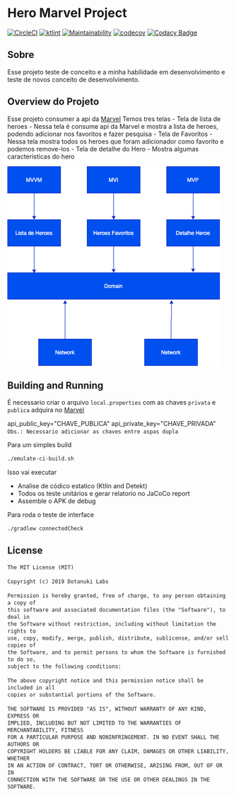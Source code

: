 # Hero Marvel Project
[![CircleCI](https://circleci.com/gh/fioalpha/Hero-Marvel/tree/master.svg?style=svg)](https://circleci.com/gh/fioalpha/Hero-Marvel/tree/master)
[![ktlint](https://img.shields.io/badge/code%20style-%E2%9D%A4-FF4081.svg)](https://ktlint.github.io/)
[![Maintainability](https://api.codeclimate.com/v1/badges/40458f4dd36e07d836c0/maintainability)](https://codeclimate.com/github/fioalpha/Hero-Marvel)
[![codecov](https://codecov.io/gh/fioalpha/Hero-Marvel/branch/master/graph/badge.svg)](https://codecov.io/gh/fioalpha/Hero-Marvel)
[![Codacy Badge](https://app.codacy.com/project/badge/Grade/9c425fb18e184ae79ceb15a52e6224b8)](https://www.codacy.com/manual/fioalpha/Hero-Marvel?utm_source=github.com&amp;utm_medium=referral&amp;utm_content=fioalpha/Hero-Marvel&amp;utm_campaign=Badge_Grade)


## Sobre
Esse projeto teste de conceito e a minha habilidade em desenvolvimento e teste de novos conceito de desenvolvimento.

## Overview do Projeto
Esse projeto consumer a api da [Marvel](https://developer.marvel.com/)
Temos tres telas
    - Tela de lista de heroes - Nessa tela é consume api da Marvel e mostra a lista de heroes, podendo adicionar nos favoritos e fazer pesquisa
    - Tela de Favoritos - Nessa tela mostra todos os heroes que foram adicionador como favorito e podemos remove-los
    - Tela de detalhe do Hero - Mostra algumas caracteristicas do hero

![hero_architecture](./images/hero_architecture.png)


## Building and Running
É necessario criar o arquivo `local.properties` com as chaves `privata` e `publica` adquira no [Marvel](https://developer.marvel.com/)

api_public_key="CHAVE_PUBLICA"
api_private_key="CHAVE_PRIVADA"
`Obs.: Necessario adicionar as chaves entre aspas dupla`


Para um simples build

```bash
./emulate-ci-build.sh
```
Isso vai executar
 - Analise de códico estatico (Ktlin and Detekt)
 - Todos os teste unitários e gerar relatorio no JaCoCo report
 - Assemble o APK de debug

 Para roda o teste de interface
```
./gradlew connectedCheck
````
## License

```
The MIT License (MIT)

Copyright (c) 2019 Dotanuki Labs

Permission is hereby granted, free of charge, to any person obtaining a copy of
this software and associated documentation files (the "Software"), to deal in
the Software without restriction, including without limitation the rights to
use, copy, modify, merge, publish, distribute, sublicense, and/or sell copies of
the Software, and to permit persons to whom the Software is furnished to do so,
subject to the following conditions:

The above copyright notice and this permission notice shall be included in all
copies or substantial portions of the Software.

THE SOFTWARE IS PROVIDED "AS IS", WITHOUT WARRANTY OF ANY KIND, EXPRESS OR
IMPLIED, INCLUDING BUT NOT LIMITED TO THE WARRANTIES OF MERCHANTABILITY, FITNESS
FOR A PARTICULAR PURPOSE AND NONINFRINGEMENT. IN NO EVENT SHALL THE AUTHORS OR
COPYRIGHT HOLDERS BE LIABLE FOR ANY CLAIM, DAMAGES OR OTHER LIABILITY, WHETHER
IN AN ACTION OF CONTRACT, TORT OR OTHERWISE, ARISING FROM, OUT OF OR IN
CONNECTION WITH THE SOFTWARE OR THE USE OR OTHER DEALINGS IN THE SOFTWARE.




